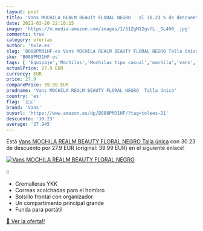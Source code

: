 ```yaml
---
layout: post
title: 'Vans MOCHILA REALM BEAUTY FLORAL NEGRO   al 30.23 % de descuento'
date: 2021-03-20 22:10:15
image: 'https://m.media-amazon.com/images/I/51ZgM12gvfL._SL400_.jpg'
comments: true
category: ofertas
author: 'tole.es'
slug: 'B088PM31HF-es Vans MOCHILA REALM BEAUTY FLORAL NEGRO Talla única'
sku: 'B088PM31HF-es'
tags: [ 'Equipaje','Mochilas','Mochilas tipo casual','mochila','vans', ]
actualPrice: 27.9 EUR
currency: EUR
price: 27.9
comparePrice: 39.99 EUR
prodname: 'Vans MOCHILA REALM BEAUTY FLORAL NEGRO  Talla única'
country: 'es'
flag: '🇪🇸'
brand: 'Vans'
buyurl: 'https://www.amazon.es/dp/B088PM31HF/?tag=tolees-21'
descuento: '30.23'
average: '27.945'
---
```


Está [Vans MOCHILA REALM BEAUTY FLORAL NEGRO  Talla única](https://www.amazon.es/dp/B088PM31HF/?tag=tolees-21) con 30.23 de descuento por 27.9 EUR (original: 39.99 EUR) en el siguiente enlace!

[![Vans MOCHILA REALM BEAUTY FLORAL NEGRO  ](https://m.media-amazon.com/images/I/51ZgM12gvfL._SL400_.jpg)](https://www.amazon.es/dp/B088PM31HF/?tag=tolees-21)

ℹ️:

- Cremalleras YKK
- Correas acolchadas para el hombro
- Bolsillo frontal con organizador
- Un compartimento principal grande
- Funda para portátil

[🛒 Ver la oferta!!](https://www.amazon.es/dp/B088PM31HF/?tag=tolees-21)
